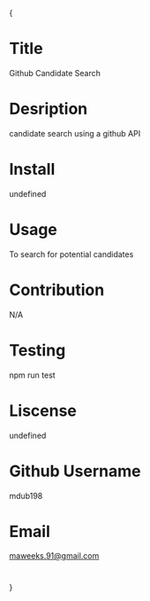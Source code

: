 {
  # Title
  Github Candidate Search
  # Desription
  candidate search using a github API
  # Install
  undefined
  # Usage
  To search for potential candidates
  # Contribution
  N/A
  # Testing
  npm run test
  # Liscense
  undefined
  # Github Username
  mdub198
  # Email
  maweeks.91@gmail.com
  #
  }